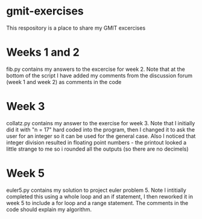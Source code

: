 # gmit-exercises
This respository is a place to share my GMIT excercises
# Weeks 1 and 2
fib.py contains my answers to the excercise for week 2.
Note that at the bottom of the script I have added my comments from the discussion forum (week 1 and week 2) as comments in the code
# Week 3
collatz.py contains my answer to the exercise for week 3.
Note that I initially did it with "n = 17" hard coded into the program, then I changed it to ask the user for an integer so it can be used for the general case.
Also I noticed that integer division resulted in floating point numbers - the printout looked a little strange to me so i rounded all the outputs (so there are no decimels)
# Week 5
euler5.py contains my solution to project euler problem 5.
Note I intitially completed this using a whole loop and an if statement, I then reworked it in week 5 to include a for loop and a range statement. The comments in the code should explain my algorithm.